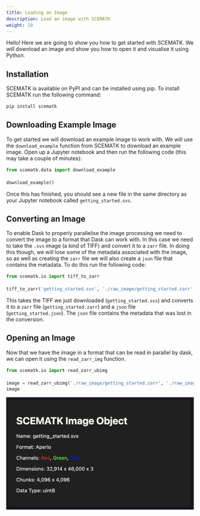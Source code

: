 ```yaml
---
title: Loading an Image
description: Load an image with SCEMATK
weight: 10
---
```


Hello! Here we are going to show you how to get started with SCEMATK. We will download an image and show you how to open it and visualise it using Python.

## Installation

SCEMATK is available on PyPI and can be installed using pip. To install SCEMATK run the following command:

```bash
pip install scematk
```

## Downloading Example Image

To get started we will download an example image to work with. We will use the `download_example` function from SCEMATK to download an example image. Open up a Jupyter notebook and then run the following code (this may take a couple of minutes):

```python
from scematk.data import download_example

download_example()
```

Once this has finished, you should see a new file in the same directory as your Jupyter notebook called `getting_started.svs`.

## Converting an Image

To enable Dask to properly parallelise the image processing we need to convert the image to a format that Dask can work with. In this case we need to take the `.svs` image (a kind of TIFF) and convert it to a `zarr` file. In doing this though, we will lose some of the metadata associated with the image, so as well as creating the `zarr` file we will also create a `json` file that contains the metadata. To do this run the following code:

```python
from scematk.io import tiff_to_zarr

tiff_to_zarr('getting_started.svs', './raw_image/getting_started.zarr', './raw_image/getting_started.json')
```

This takes the TIFF we just downloaded (`getting_started.svs`) and converts it to a `zarr` file (`getting_started.zarr`) and a `json` file (`getting_started.json`). The `json` file contains the metadata that was lost in the conversion.

## Opening an Image

Now that we have the image in a format that can be read in parallel by dask, we can open it using the `read_zarr_img` function.

```python
from scematk.io import read_zarr_ubimg

image = read_zarr_ubimg('./raw_image/getting_started.zarr', './raw_image/getting_started.json')
image
```

![Raw Image Output](./raw_image_output.png)